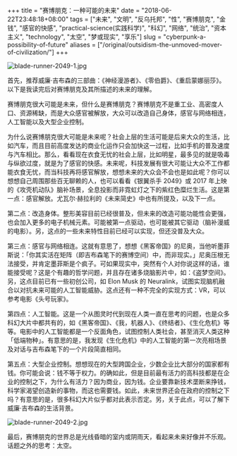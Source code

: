 +++
title = "赛博朋克：一种可能的未来"
date = "2018-06-22T23:48:18+08:00"
tags = ["未来", "文明", "反乌托邦", "性", "赛博朋克", "金钱", "感官的快感", "practical-science(实践科学)", "科幻", "网络", "统治", "资本主义", "technology", "太空", "梦或现实", "享乐"]
slug = "cyberpunk-a-possibility-of-future"
aliases = ["/original/outsidism-the-unmoved-mover-of-civilization/"]
+++

![blade-runner-2049-1.jpg](/images/blade-runner-2049-1.jpg "电影《银翼杀手 2049》")

首先，推荐威廉·吉布森的三部曲：《神经漫游者》、《零伯爵》、《重启蒙娜丽莎》。以下是我读完后对赛博朋克及其所描述的未来的理解。

赛博朋克很大可能是未来，但什么是赛博朋克？赛博朋克不是重工业、高密度人口、资源稀缺，而是大众感官被解放，大众可以改造自己身体，感官与网络相连，人工智能以及大型企业控制。

为什么说赛博朋克很大可能是未来呢？社会上层的生活可能是后来大众的生活，比如汽车，而且目前高度发达的商业化运作只会加快这一过程，比如手机的普及速度与汽车相比。那么，看看现在衣食无忧的社会上层，比如明星，最多见的就是吸毒与纵欲过度，就是为了感官的快感。未来呢，科技发展有很大可能让大众不工作都能衣食无忧，而当科技再将感官解放，想想未来的大众会不会也是如此呢？你可以想想自己周围那些百无聊赖的人，也可以看看《银翼杀手 2049》或 2017 年上映的《攻壳机动队》脑补场景，全息投影而非霓虹灯之下的紫红色糜烂生活。这是第一点：感官解放。尤瓦尔·赫拉利的《未来简史》中也有所提及，以及下一点。

第二点：改造身体。整形美容目前已经很普及，但未来的改造可能功能性会更强，也会加入更多的电子机械元素。可能被第一点驱动，也可能被其它驱动（脑补漫威的电影）。另，这点的一些未来特性目前已经可以实现，但还没普及大众。

第三点：感官与网络相连。这就有意思了，想想《黑客帝国》的尼奥，当他听墨菲斯说：「你其实活在矩阵（即吉布森笔下的赛博空间）中，而非现实。」尼奥压根无法接受，并肯定墨菲斯是个疯子。可如果现实中，突然有个人对你说这样的话，谁能接受呢？这是个有趣的哲学问题，并且存在诸多烧脑影片中，如：《盗梦空间》。另，这点目前已有一些初创公司，如 Elon Musk 的 Neuralink，试图实现脑机融合以对抗未来可能的人工智能威胁。这点还有一种不完全的实现方式：VR，可以参考电影《头号玩家》。

第四点：人工智能。这是一个从图灵时代到现在人类一直在思考的问题，也是众多科幻大片中都共有的，如《黑客帝国》、《我，机器人》、《终结者》、《生化危机》等等。电影中的人工智能都是一个反面角色，试图控制人类社会，甚至消灭人类这种「低端物种」。有意思的是，我发现《生化危机》中的人工智能的第一次亮相场景及对话与吉布森笔下的一个片段简直相同。

第五点：大型企业控制。想想现在的大型跨国企业，少数企业比大部分的国家都有钱。你可能会说：钱不等于权力。的确如此，但是目前最有活力的高科技都是在企业的控制之下，为什么有活力？因为商业，因为钱。企业要靠新技术垄断来挣钱，科学家渴望创造新的事物，而这也需要钱。如此，未来世界还会在政府的控制之下吗？有意思的是，很多科幻大片似乎都对此表示否定。另，关于此点，可以了解下威廉·吉布森的生活背景。

![blade-runner-2049-2.jpg](/images/blade-runner-2049-2.jpg "电影《银翼杀手 2049》")

最后，赛博朋克的世界总是光线昏暗的室内或阴雨天，看起来未来好像并不乐观。话题之外的思考：太空。
